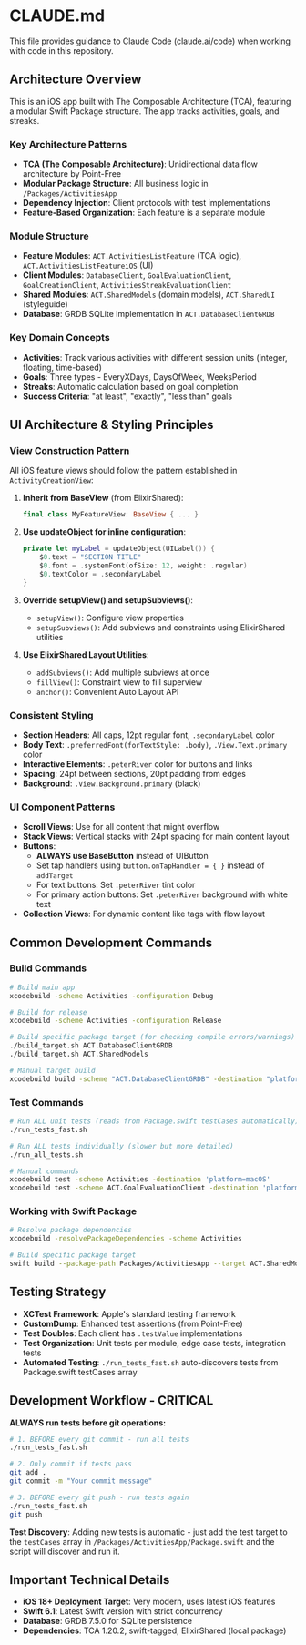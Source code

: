 # CLAUDE.md

This file provides guidance to Claude Code (claude.ai/code) when working with code in this repository.

## Architecture Overview

This is an iOS app built with The Composable Architecture (TCA), featuring a modular Swift Package structure. The app tracks activities, goals, and streaks.

### Key Architecture Patterns
- **TCA (The Composable Architecture)**: Unidirectional data flow architecture by Point-Free
- **Modular Package Structure**: All business logic in `/Packages/ActivitiesApp`
- **Dependency Injection**: Client protocols with test implementations
- **Feature-Based Organization**: Each feature is a separate module

### Module Structure
- **Feature Modules**: `ACT.ActivitiesListFeature` (TCA logic), `ACT.ActivitiesListFeatureiOS` (UI)
- **Client Modules**: `DatabaseClient`, `GoalEvaluationClient`, `GoalCreationClient`, `ActivitiesStreakEvaluationClient`
- **Shared Modules**: `ACT.SharedModels` (domain models), `ACT.SharedUI` (styleguide)
- **Database**: GRDB SQLite implementation in `ACT.DatabaseClientGRDB`

### Key Domain Concepts
- **Activities**: Track various activities with different session units (integer, floating, time-based)
- **Goals**: Three types - EveryXDays, DaysOfWeek, WeeksPeriod
- **Streaks**: Automatic calculation based on goal completion
- **Success Criteria**: "at least", "exactly", "less than" goals

## UI Architecture & Styling Principles

### View Construction Pattern
All iOS feature views should follow the pattern established in `ActivityCreationView`:

1. **Inherit from BaseView** (from ElixirShared):
   ```swift
   final class MyFeatureView: BaseView { ... }
   ```

2. **Use updateObject for inline configuration**:
   ```swift
   private let myLabel = updateObject(UILabel()) {
       $0.text = "SECTION TITLE"
       $0.font = .systemFont(ofSize: 12, weight: .regular)
       $0.textColor = .secondaryLabel
   }
   ```

3. **Override setupView() and setupSubviews()**:
   - `setupView()`: Configure view properties
   - `setupSubviews()`: Add subviews and constraints using ElixirShared utilities

4. **Use ElixirShared Layout Utilities**:
   - `addSubviews()`: Add multiple subviews at once
   - `fillView()`: Constraint view to fill superview
   - `anchor()`: Convenient Auto Layout API

### Consistent Styling
- **Section Headers**: All caps, 12pt regular font, `.secondaryLabel` color
- **Body Text**: `.preferredFont(forTextStyle: .body)`, `.View.Text.primary` color
- **Interactive Elements**: `.peterRiver` color for buttons and links
- **Spacing**: 24pt between sections, 20pt padding from edges
- **Background**: `.View.Background.primary` (black)

### UI Component Patterns
- **Scroll Views**: Use for all content that might overflow
- **Stack Views**: Vertical stacks with 24pt spacing for main content layout
- **Buttons**: 
  - **ALWAYS use BaseButton** instead of UIButton
  - Set tap handlers using `button.onTapHandler = { }` instead of `addTarget`
  - For text buttons: Set `.peterRiver` tint color
  - For primary action buttons: Set `.peterRiver` background with white text
- **Collection Views**: For dynamic content like tags with flow layout

## Common Development Commands

### Build Commands
```bash
# Build main app
xcodebuild -scheme Activities -configuration Debug

# Build for release
xcodebuild -scheme Activities -configuration Release

# Build specific package target (for checking compile errors/warnings)
./build_target.sh ACT.DatabaseClientGRDB
./build_target.sh ACT.SharedModels

# Manual target build
xcodebuild build -scheme "ACT.DatabaseClientGRDB" -destination "platform=iOS Simulator,name=iPhone 16,OS=18.5"
```

### Test Commands
```bash
# Run ALL unit tests (reads from Package.swift testCases automatically)
./run_tests_fast.sh

# Run ALL tests individually (slower but more detailed)
./run_all_tests.sh

# Manual commands
xcodebuild test -scheme Activities -destination 'platform=macOS'
xcodebuild test -scheme ACT.GoalEvaluationClient -destination 'platform=macOS'
```

### Working with Swift Package
```bash
# Resolve package dependencies
xcodebuild -resolvePackageDependencies -scheme Activities

# Build specific package target
swift build --package-path Packages/ActivitiesApp --target ACT.SharedModels
```

## Testing Strategy

- **XCTest Framework**: Apple's standard testing framework
- **CustomDump**: Enhanced test assertions (from Point-Free)
- **Test Doubles**: Each client has `.testValue` implementations
- **Test Organization**: Unit tests per module, edge case tests, integration tests
- **Automated Testing**: `./run_tests_fast.sh` auto-discovers tests from Package.swift testCases array

## Development Workflow - CRITICAL

**ALWAYS run tests before git operations:**

```bash
# 1. BEFORE every git commit - run all tests
./run_tests_fast.sh

# 2. Only commit if tests pass
git add .
git commit -m "Your commit message"

# 3. BEFORE every git push - run tests again  
./run_tests_fast.sh
git push
```

**Test Discovery**: Adding new tests is automatic - just add the test target to the `testCases` array in `/Packages/ActivitiesApp/Package.swift` and the script will discover and run it.

## Important Technical Details

- **iOS 18+ Deployment Target**: Very modern, uses latest iOS features
- **Swift 6.1**: Latest Swift version with strict concurrency
- **Database**: GRDB 7.5.0 for SQLite persistence
- **Dependencies**: TCA 1.20.2, swift-tagged, ElixirShared (local package)